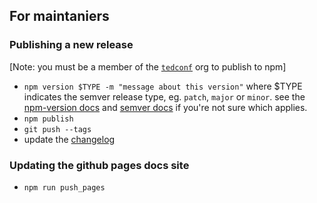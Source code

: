 ## For maintaniers

### Publishing a new release

[Note: you must be a member of the [`tedconf`](https://www.npmjs.com/org/tedconf) org to publish to npm]

* `npm version $TYPE -m "message about this version"` where $TYPE indicates the semver release type, eg. `patch`, `major` or `minor`. see the [npm-version docs](https://docs.npmjs.com/cli/version) and [semver docs](http://semver.org/) if you're not sure which applies.
* `npm publish`
* `git push --tags`
* update the [changelog](https://github.com/tedconf/shed-css/blob/master/CHANGELOG.md)

### Updating the github pages docs site

* `npm run push_pages`

